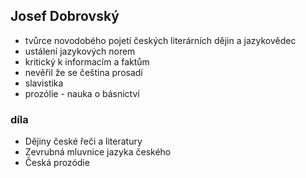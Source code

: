 ## Josef Dobrovský
- tvůrce novodobého pojetí českých literárních dějin a jazykovědec
- ustálení jazykových norem
- kritický k informacím a faktům
- nevěřil že se čeština prosadí
- slavistika
- prozólie - nauka o básnictví
### díla
- Dějiny české řeči a literatury
- Zevrubná mluvnice jazyka českého
- Česká prozódie